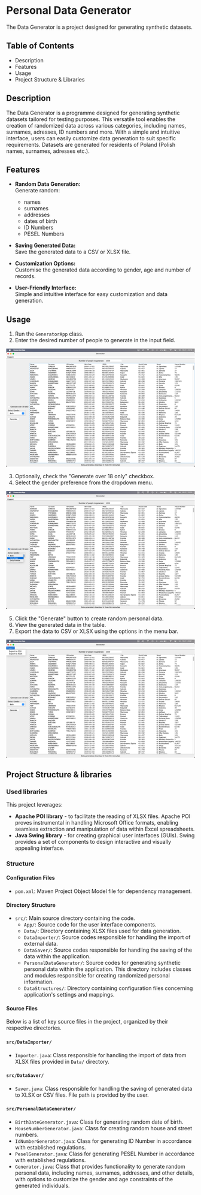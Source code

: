 # Personal Data Generator

The Data Generator is a project designed for generating 
synthetic datasets.

## Table of Contents

- Description
- Features
- Usage
- Project Structure & Libraries

## Description

The Data Generator is a programme designed for generating
synthetic datasets tailored for testing purposes.
This versatile tool enables the creation of randomized
data across various categories, including names, surnames, adresses, ID numbers and more.
With a simple and intuitive interface, users can easily customize
data generation to suit specific requirements.
Datasets are generated for residents of Poland (Polish names, surnames, adresses etc.).
## Features

- **Random Data Generation:** <br>
Generate random:
    - names
    - surnames
    - addresses
    - dates of birth
    - ID Numbers
    - PESEL Numbers
    
- **Saving Generated Data:** <br>
  Save the generated data to a CSV or XLSX file.

- **Customization Options:** <br>
  Customise the generated data according to gender, age and number of records.

- **User-Friendly Interface:** <br>
  Simple and intuitive interface for easy customization and data generation.

## Usage

1. Run the `GeneratorApp` class.
2. Enter the desired number of people to generate in the input field.

![Alt Text](images/zdj1.png)

3. Optionally, check the "Generate over 18 only" checkbox.
4. Select the gender preference from the dropdown menu.

![Alt Text](images/zdj2.png)

5. Click the "Generate" button to create random personal data.
6. View the generated data in the table.
7. Export the data to CSV or XLSX using the options in the menu bar.

![Alt Text](images/zdj3.png)

## Project Structure & libraries
### Used libraries
This project leverages:
- __Apache POI library__ - to facilitate the reading of XLSX files. 
Apache POI proves instrumental in handling Microsoft Office formats,
enabling seamless extraction and manipulation of data within Excel spreadsheets.
- __Java Swing library__ - for creating graphical user interfaces (GUIs).
Swing provides a set of components to design interactive and visually appealing interface.

### Structure

#### Configuration Files

- `pom.xml`: Maven Project Object Model file for dependency management.

#### Directory Structure

- `src/`: Main source directory containing the code.
  - `App/`: Source code for the user interface components.
  - `Data/`: Directory containing XLSX files used for data generation.
  - `DataImporter/`: Source codes responsible for handling the import of external data.
  - `DataSaver/`: Source codes responsible for handling the saving of the data within the application.
  - `PersonalDataGenerator/`: Source codes for generating synthetic personal data within the application. 
  This directory includes classes and modules responsible for creating randomized personal information.
  - `DataStructures/`: Directory containing configuration files concerning application's settings and mappings.

#### Source Files

Below is a list of key source files in the project, organized by their respective directories.

#### `src/DataImporter/`
- `Importer.java`: Class responsible for handling the import of data from XLSX files
provided in `Data/` directory.

#### `src/DataSaver/`
- `Saver.java`: Class responsible for handling the saving of generated data to XLSX or CSV files.
File path is provided by the user.

#### `src/PersonalDataGenerator/`

- `BirthDateGenerator.java`: Class for generating random date of birth.
- `HouseNumberGenerator.java`: Class for creating random house and street numbers.
- `IdNumberGenerator.java`: Class for generating ID Number in accordance with established regulations.
- `PeselGenerator.java`: Class for generating PESEL Number in accordance with established regulations.
- `Generator.java`: Class that provides functionality to generate random personal data, 
including names, surnames, addresses, and other details,
with options to customize the gender and age constraints of the generated individuals. 